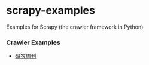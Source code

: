 # scrapy-examples
Examples for Scrapy (the crawler framework in Python)

### Crawler Examples

* [码农周刊](manongspider/)
